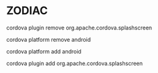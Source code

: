 ﻿# ZODIAC


cordova plugin remove org.apache.cordova.splashscreen

cordova platform remove android


cordova platform add android

cordova plugin add org.apache.cordova.splashscreen
